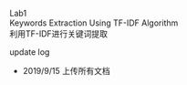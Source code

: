 Lab1      
Keywords Extraction Using TF-IDF Algorithm     
利用TF-IDF进行关键词提取

update log
- 2019/9/15 上传所有文档
